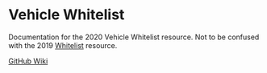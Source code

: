 # Vehicle Whitelist

Documentation for the 2020 Vehicle Whitelist resource.
Not to be confused with the 2019 [Whitelist](./whitelist.md) resource.

[GitHub Wiki](https://github.com/inferno-collection/Vehicle-Whitelist/wiki)
